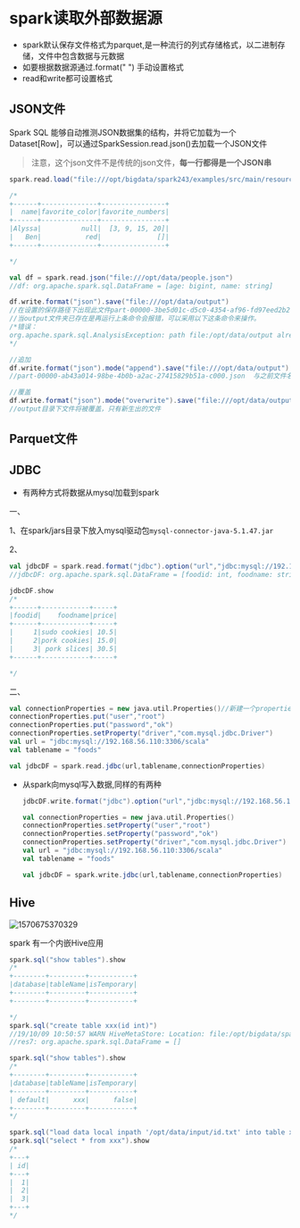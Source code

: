# spark读取外部数据源

- spark默认保存文件格式为parquet,是一种流行的列式存储格式，以二进制存储，文件中包含数据与元数据
- 如要根据数据源通过.format(" ") 手动设置格式
- read和write都可设置格式

## JSON文件

Spark SQL 能够自动推测JSON数据集的结构，并将它加载为一个Dataset[Row]，可以通过SparkSession.read.json()去加载一个JSON文件

> 注意，这个json文件不是传统的json文件，**每一行都得是一个JSON串**

```scala
spark.read.load("file:///opt/bigdata/spark243/examples/src/main/resources/users.parquet").show

/*
+------+--------------+----------------+                                        
|  name|favorite_color|favorite_numbers|
+------+--------------+----------------+
|Alyssa|          null|  [3, 9, 15, 20]|
|   Ben|           red|              []|
+------+--------------+----------------+

*/
```

```scala
val df = spark.read.json("file:///opt/data/people.json")
//df: org.apache.spark.sql.DataFrame = [age: bigint, name: string]

df.write.format("json").save("file:///opt/data/output")
//在设置的保存路径下出现此文件part-00000-3be5d01c-d5c0-4354-af96-fd97eed2b278-c000.json
//当output文件夹已存在是再运行上条命令会报错，可以采用以下这条命令来操作。
/*错误：
org.apache.spark.sql.AnalysisException: path file:/opt/data/output already exists.;
*/

//追加
df.write.format("json").mode("append").save("file:///opt/data/output")
//part-00000-ab43a014-98be-4b0b-a2ac-27415829b51a-c000.json  与之前文件名不同，这是新追加的文件

//覆盖
df.write.format("json").mode("overwrite").save("file:///opt/data/output")
//output目录下文件将被覆盖，只有新生出的文件
```

## Parquet文件

## JDBC

- 有两种方式将数据从mysql加载到spark

一、

1、在spark/jars目录下放入mysql驱动包`mysql-connector-java-5.1.47.jar`

2、

```scala
val jdbcDF = spark.read.format("jdbc").option("url","jdbc:mysql://192.168.56.110:3306/scala").option("dbtable","foods").option("user","root").option("password","ok").load()
//jdbcDF: org.apache.spark.sql.DataFrame = [foodid: int, foodname: string ... 1 more field]

jdbcDF.show
/*
+------+------------+-----+                                                     
|foodid|    foodname|price|
+------+------------+-----+
|     1|sudo cookies| 10.5|
|     2|pork cookies| 15.0|
|     3| pork slices| 30.5|
+------+------------+-----+

*/
```

二、

```scala
val connectionProperties = new java.util.Properties()//新建一个properties对象
connectionProperties.put("user","root")
connectionProperties.put("password","ok")
connectionProperties.setProperty("driver","com.mysql.jdbc.Driver")
val url = "jdbc:mysql://192.168.56.110:3306/scala"
val tablename = "foods"

val jdbcDF = spark.read.jdbc(url,tablename,connectionProperties)
```



- 从spark向mysql写入数据,同样的有两种

  ```scala
  jdbcDF.write.format("jdbc").option("url","jdbc:mysql://192.168.56.110:3306/scala").option("user","root").option("password","ok").option("dbtable","foods").save()
  ```

  ```scala
  val connectionProperties = new java.util.Properties()
  connectionProperties.setProperty("user","root")
  connectionProperties.setProperty("password","ok")
  connectionProperties.setProperty("driver","com.mysql.jdbc.Driver")
  val url = "jdbc:mysql://192.168.56.110:3306/scala"
  val tablename = "foods"
  
  val jdbcDF = spark.write.jdbc(url,tablename,connectionProperties)
  ```

  

  

## Hive

![1570675370329](D:\笔记\Spark\spark_hive.png)

spark 有一个内嵌Hive应用

```scala
spark.sql("show tables").show
/*
+--------+---------+-----------+
|database|tableName|isTemporary|
+--------+---------+-----------+
+--------+---------+-----------+

*/
spark.sql("create table xxx(id int)")
//19/10/09 10:50:57 WARN HiveMetaStore: Location: file:/opt/bigdata/spark243/bin/spark-warehouse/xxx specified for non-external table:xxx  
//res7: org.apache.spark.sql.DataFrame = []

spark.sql("show tables").show
/*
+--------+---------+-----------+
|database|tableName|isTemporary|
+--------+---------+-----------+
| default|      xxx|      false|
+--------+---------+-----------+
*/

spark.sql("load data local inpath '/opt/data/input/id.txt' into table xxx")
spark.sql("select * from xxx").show
/*
+---+                                                                           
| id|
+---+
|  1|
|  2|
|  3|
+---+
*/

```

